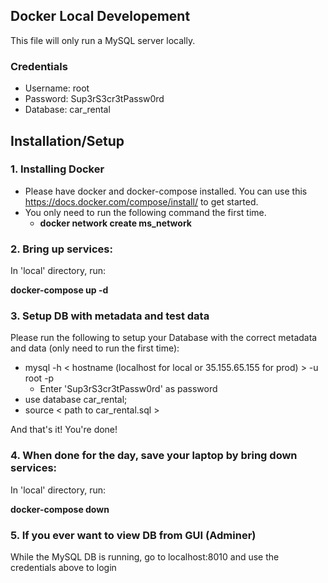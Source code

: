 ## Docker Local Developement
This file will only run a MySQL server locally.

### Credentials
- Username: root
- Password: Sup3rS3cr3tPassw0rd
- Database: car_rental

## Installation/Setup
### 1. Installing Docker

- Please have docker and docker-compose installed. You can use this https://docs.docker.com/compose/install/ to get started.
- You only need to run the following command the first time.
	- **docker network create ms_network**

###  2. Bring up services:
In 'local' directory, run: 

**docker-compose up -d**

### 3. Setup DB with metadata and test data
Please run the following to setup your Database with the correct metadata and data (only need to run the first time):
- mysql -h < hostname (localhost for local or 35.155.65.155 for prod) > -u root -p
    - Enter 'Sup3rS3cr3tPassw0rd' as password
- use database car_rental;
- source < path to car_rental.sql >

And that's it! You're done! 

### 4. When done for the day, save your laptop by bring down services:
In 'local' directory, run: 

**docker-compose down**

### 5. If you ever want to view DB from GUI (Adminer)

While the MySQL DB is running, go to localhost:8010 and use the credentials above to login